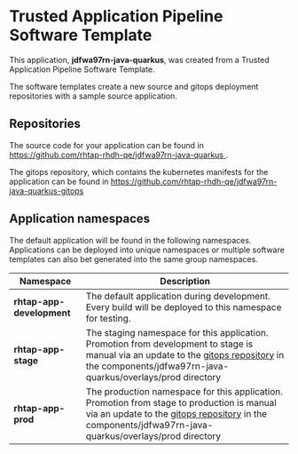 # Trusted Application Pipeline Software Template

This application, **jdfwa97rn-java-quarkus**, was created from a Trusted Application Pipeline Software Template.

The software templates create a new source and gitops deployment repositories with a sample source application. 

## Repositories

The source code for your application can be found in [https://github.com/rhtap-rhdh-qe/jdfwa97rn-java-quarkus ](https://github.com/rhtap-rhdh-qe/jdfwa97rn-java-quarkus ).
 
The gitops repository, which contains the kubernetes manifests for the application can be found in 
[https://github.com/rhtap-rhdh-qe/jdfwa97rn-java-quarkus-gitops ](https://github.com/rhtap-rhdh-qe/jdfwa97rn-java-quarkus-gitops ) 

## Application namespaces 

The default application will be found in the following namespaces. Applications can be deployed into unique namespaces or multiple software templates can also bet generated into the same group namespaces.  

|  Namespace   |  Description   |  
| -------- | -------- |   
| **rhtap-app-development** | The default application during development. Every build will be deployed to this namespace for testing. | 
| **rhtap-app-stage** | The staging namespace for this application. Promotion from development to stage is manual via an update to the [gitops repository](https://github.com/rhtap-rhdh-qe/jdfwa97rn-java-quarkus-gitops ) in the components/jdfwa97rn-java-quarkus/overlays/prod directory |  
| **rhtap-app-prod** | The production namespace for this application. Promotion from stage to production is manual via an update to the [gitops repository](https://github.com/rhtap-rhdh-qe/jdfwa97rn-java-quarkus-gitops ) in the components/jdfwa97rn-java-quarkus/overlays/prod directory | 